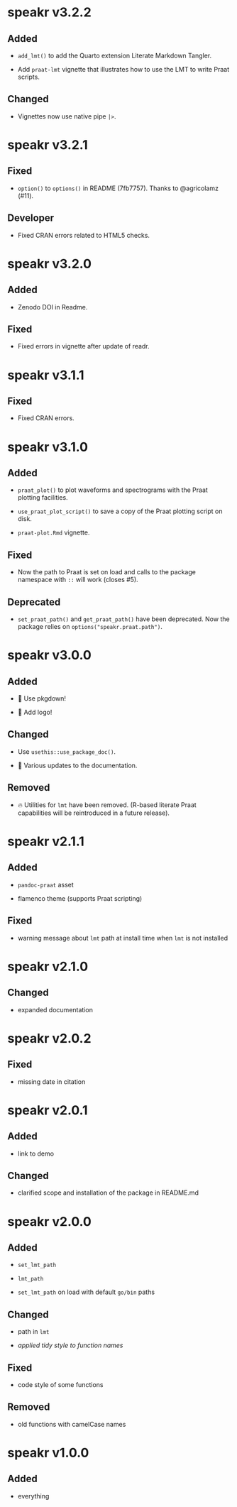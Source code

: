 # speakr v3.2.2

## Added

- `add_lmt()` to add the Quarto extension Literate Markdown Tangler.

- Add `praat-lmt` vignette that illustrates how to use the LMT to write Praat scripts.

## Changed

- Vignettes now use native pipe `|>`.


# speakr v3.2.1

## Fixed

* `option()` to `options()` in README (7fb7757). Thanks to @agricolamz (#11).

## Developer

* Fixed CRAN errors related to HTML5 checks.


# speakr v3.2.0

## Added

* Zenodo DOI in Readme.

## Fixed

* Fixed errors in vignette after update of readr.



# speakr v3.1.1

## Fixed

* Fixed CRAN errors.




# speakr v3.1.0

## Added

* `praat_plot()` to plot waveforms and spectrograms with the Praat plotting facilities.

* `use_praat_plot_script()` to save a copy of the Praat plotting script on disk.

* `praat-plot.Rmd` vignette.

## Fixed

* Now the path to Praat is set on load and calls to the package namespace with `::` will work (closes #5).

## Deprecated

* `set_praat_path()` and `get_praat_path()` have been deprecated. Now the package relies on `options("speakr.praat.path")`.



# speakr v3.0.0

## Added

* 🎉 Use pkgdown!

* 🎉 Add logo!

## Changed

* Use `usethis::use_package_doc()`.

* 📝 Various updates to the documentation.

## Removed

* 🔥 Utilities for `lmt` have been removed. (R-based literate Praat capabilities will be reintroduced in a future release).


# speakr v2.1.1

## Added

* `pandoc-praat` asset

* flamenco theme (supports Praat scripting)

## Fixed

* warning message about `lmt` path at install time when `lmt` is not installed

# speakr v2.1.0

## Changed

* expanded documentation

# speakr v2.0.2

## Fixed

* missing date in citation

# speakr v2.0.1

## Added

* link to demo

## Changed

* clarified scope and installation of the package in README.md

# speakr v2.0.0

## Added

* `set_lmt_path`

* `lmt_path`

* `set_lmt_path` on load with default `go/bin` paths

## Changed

* path in `lmt`

* *applied tidy style to function names*

## Fixed

* code style of some functions

## Removed

* old functions with camelCase names

# speakr v1.0.0

## Added

* everything
